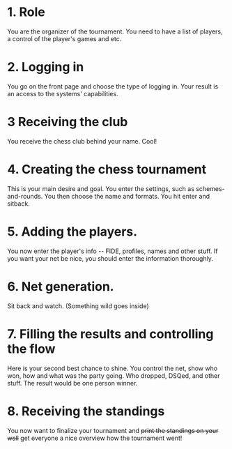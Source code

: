 

# 1. Role

You are the organizer of the tournament. You need to have a list of players, a control of the player's games and etc. 

# 2. Logging in

You go on the front page and choose the type of logging in. Your result is an access to the systems' capabilities.

# 3 Receiving the club

You receive the chess club behind your name. Cool!


# 4. Creating the chess tournament

This is your main desire and goal. You enter the settings, such as schemes-and-rounds. You then choose the name and formats. You hit enter and sitback.


# 5. Adding the players.

You now enter the player's info -- FIDE, profiles, names and other stuff. If you want your net be nice, you should enter the information thoroughly.

# 6. Net generation.

Sit back and watch. (Something wild goes inside)

# 7. Filling the results and controlling the flow 

Here is your second best chance to shine. You control the net, show who won, how and what was the party going. Who dropped, DSQed, and other stuff. The result would be one person winner. 

# 8. Receiving the standings

You now want to finalize your tournament and ~~print the standings on your wall~~ get everyone a nice overview how the tournament went!

